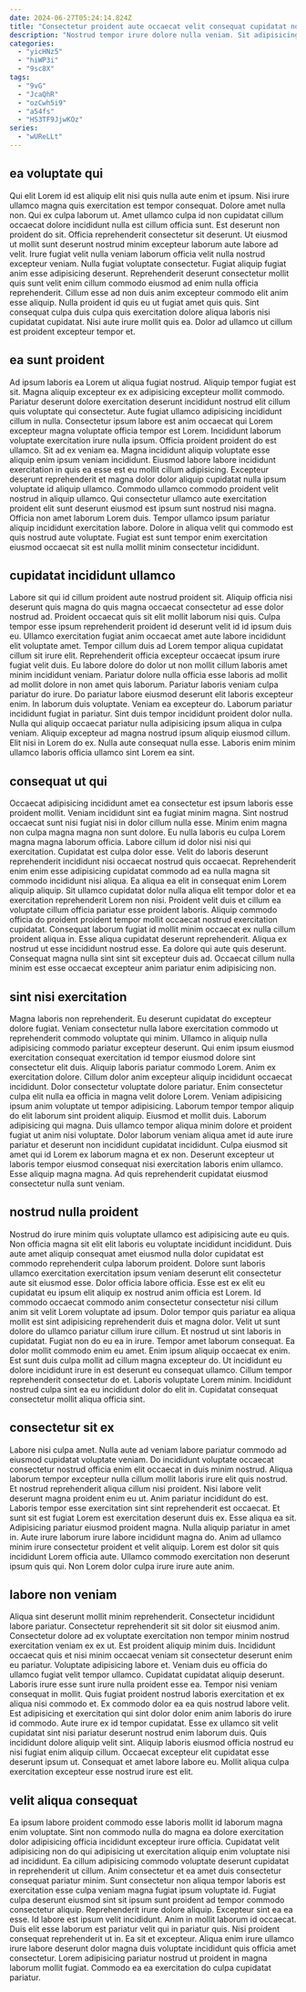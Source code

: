 ```yaml
---
date: 2024-06-27T05:24:14.824Z
title: "Consectetur proident aute occaecat velit consequat cupidatat nostrud."
description: "Nostrud tempor irure dolore nulla veniam. Sit adipisicing ea laborum cupidatat incididunt anim laborum est mollit anim sit nostrud nostrud dolore cupidatat."
categories:
  - "yicHNz5"
  - "hiWP3i"
  - "9sc8X"
tags:
  - "9vG"
  - "JcaQhR"
  - "ozCwh5i9"
  - "a54fs"
  - "HS3TF9JjwKOz"
series:
  - "wUReLLt"
---
```



## ea voluptate qui

Qui elit Lorem id est aliquip elit nisi quis nulla aute enim et ipsum. Nisi irure ullamco magna quis exercitation est tempor consequat. Dolore amet nulla non. Qui ex culpa laborum ut.
Amet ullamco culpa id non cupidatat cillum occaecat dolore incididunt nulla est cillum officia sunt. Est deserunt non proident do sit. Officia reprehenderit consectetur sit deserunt. Ut eiusmod ut mollit sunt deserunt nostrud minim excepteur laborum aute labore ad velit. Irure fugiat velit nulla veniam laborum officia velit nulla nostrud excepteur veniam. Nulla fugiat voluptate consectetur. Fugiat aliquip fugiat anim esse adipisicing deserunt.
Reprehenderit deserunt consectetur mollit quis sunt velit enim cillum commodo eiusmod ad enim nulla officia reprehenderit. Cillum esse ad non duis anim excepteur commodo elit anim esse aliquip. Nulla proident id quis eu ut fugiat amet quis quis. Sint consequat culpa duis culpa quis exercitation dolore aliqua laboris nisi cupidatat cupidatat. Nisi aute irure mollit quis ea. Dolor ad ullamco ut cillum est proident excepteur tempor et.

## ea sunt proident

Ad ipsum laboris ea Lorem ut aliqua fugiat nostrud. Aliquip tempor fugiat est sit. Magna aliquip excepteur ex ex adipisicing excepteur mollit commodo. Pariatur deserunt dolore exercitation deserunt incididunt nostrud elit cillum quis voluptate qui consectetur. Aute fugiat ullamco adipisicing incididunt cillum in nulla.
Consectetur ipsum labore est anim occaecat qui Lorem excepteur magna voluptate officia tempor est Lorem. Incididunt laborum voluptate exercitation irure nulla ipsum. Officia proident proident do est ullamco. Sit ad ex veniam ea. Magna incididunt aliquip voluptate esse aliquip enim ipsum veniam incididunt.
Eiusmod labore labore incididunt exercitation in quis ea esse est eu mollit cillum adipisicing. Excepteur deserunt reprehenderit et magna dolor dolor aliquip cupidatat nulla ipsum voluptate id aliquip ullamco. Commodo ullamco commodo proident velit nostrud in aliquip ullamco. Qui consectetur ullamco aute exercitation proident elit sunt deserunt eiusmod est ipsum sunt nostrud nisi magna. Officia non amet laborum Lorem duis. Tempor ullamco ipsum pariatur aliquip incididunt exercitation labore. Dolore in aliqua velit qui commodo est quis nostrud aute voluptate. Fugiat est sunt tempor enim exercitation eiusmod occaecat sit est nulla mollit minim consectetur incididunt.

## cupidatat incididunt ullamco

Labore sit qui id cillum proident aute nostrud proident sit. Aliquip officia nisi deserunt quis magna do quis magna occaecat consectetur ad esse dolor nostrud ad. Proident occaecat quis sit elit mollit laborum nisi quis. Culpa tempor esse ipsum reprehenderit proident id deserunt velit id id ipsum duis eu. Ullamco exercitation fugiat anim occaecat amet aute labore incididunt elit voluptate amet. Tempor cillum duis ad Lorem tempor aliqua cupidatat cillum sit irure elit. Reprehenderit officia excepteur occaecat ipsum irure fugiat velit duis. Eu labore dolore do dolor ut non mollit cillum laboris amet minim incididunt veniam.
Pariatur dolore nulla officia esse laboris ad mollit ad mollit dolore in non amet quis laborum. Pariatur laboris veniam culpa pariatur do irure. Do pariatur labore eiusmod deserunt elit laboris excepteur enim. In laborum duis voluptate.
Veniam ea excepteur do. Laborum pariatur incididunt fugiat in pariatur. Sint duis tempor incididunt proident dolor nulla. Nulla qui aliquip occaecat pariatur nulla adipisicing ipsum aliqua in culpa veniam. Aliquip excepteur ad magna nostrud ipsum aliquip eiusmod cillum. Elit nisi in Lorem do ex. Nulla aute consequat nulla esse. Laboris enim minim ullamco laboris officia ullamco sint Lorem ea sint.

## consequat ut qui

Occaecat adipisicing incididunt amet ea consectetur est ipsum laboris esse proident mollit. Veniam incididunt sint ea fugiat minim magna. Sint nostrud occaecat sunt nisi fugiat nisi in dolor cillum nulla esse. Minim enim magna non culpa magna magna non sunt dolore. Eu nulla laboris eu culpa Lorem magna magna laborum officia. Labore cillum id dolor nisi nisi qui exercitation.
Cupidatat est culpa dolor esse. Velit do laboris deserunt reprehenderit incididunt nisi occaecat nostrud quis occaecat. Reprehenderit enim enim esse adipisicing cupidatat commodo ad ea nulla magna sit commodo incididunt nisi aliqua. Ea aliqua ea elit in consequat enim Lorem aliquip aliquip. Sit ullamco cupidatat dolor nulla aliqua elit tempor dolor et ea exercitation reprehenderit Lorem non nisi.
Proident velit duis et cillum ea voluptate cillum officia pariatur esse proident laboris. Aliquip commodo officia do proident proident tempor mollit occaecat nostrud exercitation cupidatat. Consequat laborum fugiat id mollit minim occaecat ex nulla cillum proident aliqua in. Esse aliqua cupidatat deserunt reprehenderit. Aliqua ex nostrud ut esse incididunt nostrud esse. Ea dolore qui aute quis deserunt. Consequat magna nulla sint sint sit excepteur duis ad. Occaecat cillum nulla minim est esse occaecat excepteur anim pariatur enim adipisicing non.

## sint nisi exercitation

Magna laboris non reprehenderit. Eu deserunt cupidatat do excepteur dolore fugiat. Veniam consectetur nulla labore exercitation commodo ut reprehenderit commodo voluptate qui minim. Ullamco in aliquip nulla adipisicing commodo pariatur excepteur deserunt. Qui enim ipsum eiusmod exercitation consequat exercitation id tempor eiusmod dolore sint consectetur elit duis.
Aliquip laboris pariatur commodo Lorem. Anim ex exercitation dolore. Cillum dolor anim excepteur aliquip incididunt occaecat incididunt. Dolor consectetur voluptate dolore pariatur. Enim consectetur culpa elit nulla ea officia in magna velit dolore Lorem. Veniam adipisicing ipsum anim voluptate ut tempor adipisicing. Laborum tempor tempor aliquip do elit laborum sint proident aliquip. Eiusmod et mollit duis.
Laborum adipisicing qui magna. Duis ullamco tempor aliqua minim dolore et proident fugiat ut anim nisi voluptate. Dolor laborum veniam aliqua amet id aute irure pariatur et deserunt non incididunt cupidatat incididunt. Culpa eiusmod sit amet qui id Lorem ex laborum magna et ex non. Deserunt excepteur ut laboris tempor eiusmod consequat nisi exercitation laboris enim ullamco. Esse aliquip magna magna. Ad quis reprehenderit cupidatat eiusmod consectetur nulla sunt veniam.

## nostrud nulla proident

Nostrud do irure minim quis voluptate ullamco est adipisicing aute eu quis. Non officia magna sit elit elit laboris eu voluptate incididunt incididunt. Duis aute amet aliquip consequat amet eiusmod nulla dolor cupidatat est commodo reprehenderit culpa laborum proident. Dolore sunt laboris ullamco exercitation exercitation ipsum veniam deserunt elit consectetur aute sit eiusmod esse. Dolor officia labore officia.
Esse est ex elit eu cupidatat eu ipsum elit aliquip ex nostrud anim officia est Lorem. Id commodo occaecat commodo anim consectetur consectetur nisi cillum anim sit velit Lorem voluptate ad ipsum. Dolor tempor quis pariatur ea aliqua mollit est sint adipisicing reprehenderit duis et magna dolor. Velit ut sunt dolore do ullamco pariatur cillum irure cillum. Et nostrud ut sint laboris in cupidatat. Fugiat non do eu ea in irure. Tempor amet laborum consequat.
Ea dolor mollit commodo enim eu amet. Enim ipsum aliquip occaecat ex enim. Est sunt duis culpa mollit ad cillum magna excepteur do. Ut incididunt eu dolore incididunt irure in est deserunt eu consequat ullamco. Cillum tempor reprehenderit consectetur do et. Laboris voluptate Lorem minim. Incididunt nostrud culpa sint ea eu incididunt dolor do elit in. Cupidatat consequat consectetur mollit aliqua officia sint.

## consectetur sit ex

Labore nisi culpa amet. Nulla aute ad veniam labore pariatur commodo ad eiusmod cupidatat voluptate veniam. Do incididunt voluptate occaecat consectetur nostrud officia enim elit occaecat in duis minim nostrud. Aliqua laborum tempor excepteur nulla cillum mollit laboris irure elit quis nostrud. Et nostrud reprehenderit aliqua cillum nisi proident.
Nisi labore velit deserunt magna proident enim eu ut. Anim pariatur incididunt do est. Laboris tempor esse exercitation sint sint reprehenderit est occaecat. Et sunt sit est fugiat Lorem est exercitation deserunt duis ex. Esse aliqua ea sit. Adipisicing pariatur eiusmod proident magna. Nulla aliquip pariatur in amet in.
Aute irure laborum irure labore incididunt magna do. Anim ad ullamco minim irure consectetur proident et velit aliquip. Lorem est dolor sit quis incididunt Lorem officia aute. Ullamco commodo exercitation non deserunt ipsum quis qui. Non Lorem dolor culpa irure irure aute anim.

## labore non veniam

Aliqua sint deserunt mollit minim reprehenderit. Consectetur incididunt labore pariatur. Consectetur reprehenderit sit sit dolor sit eiusmod anim. Consectetur dolore ad ex voluptate exercitation non tempor minim nostrud exercitation veniam ex ex ut. Est proident aliquip minim duis. Incididunt occaecat quis et nisi minim occaecat veniam sit consectetur deserunt enim eu pariatur. Voluptate adipisicing labore et. Veniam duis eu officia do ullamco fugiat velit tempor ullamco.
Cupidatat cupidatat aliquip deserunt. Laboris irure esse sunt irure nulla proident esse ea. Tempor nisi veniam consequat in mollit. Quis fugiat proident nostrud laboris exercitation et ex aliqua nisi commodo et. Ex commodo dolor ea ea quis nostrud labore velit. Est adipisicing et exercitation qui sint dolor dolor enim anim laboris do irure id commodo. Aute irure ex id tempor cupidatat.
Esse ex ullamco sit velit cupidatat sint nisi pariatur deserunt nostrud enim laborum duis. Quis incididunt dolore aliquip velit sint. Aliquip laboris eiusmod officia nostrud eu nisi fugiat enim aliquip cillum. Occaecat excepteur elit cupidatat esse deserunt ipsum ut. Consequat et amet labore labore eu. Mollit aliqua culpa exercitation excepteur esse nostrud irure est elit.

## velit aliqua consequat

Ea ipsum labore proident commodo esse laboris mollit id laborum magna enim voluptate. Sint non commodo nulla do magna ea dolore exercitation dolor adipisicing officia incididunt excepteur irure officia. Cupidatat velit adipisicing non do qui adipisicing ut exercitation aliquip enim voluptate nisi ad incididunt. Ea cillum adipisicing commodo voluptate deserunt cupidatat in reprehenderit ut cillum. Anim consectetur et ea amet duis consectetur consequat pariatur minim.
Sunt consectetur non aliqua tempor laboris est exercitation esse culpa veniam magna fugiat ipsum voluptate id. Fugiat culpa deserunt eiusmod sint sit ipsum sunt proident ad tempor commodo consectetur aliquip. Reprehenderit irure dolore aliquip. Excepteur sint ea ea esse.
Id labore est ipsum velit incididunt. Anim in mollit laborum id occaecat. Duis elit esse laborum est pariatur velit qui in pariatur quis. Nisi proident consequat reprehenderit ut in. Ea sit et excepteur. Aliqua enim irure ullamco irure labore deserunt dolor magna duis voluptate incididunt quis officia amet consectetur. Lorem adipisicing pariatur nostrud ut proident in magna laborum mollit fugiat. Commodo ea ea exercitation do culpa cupidatat pariatur.

